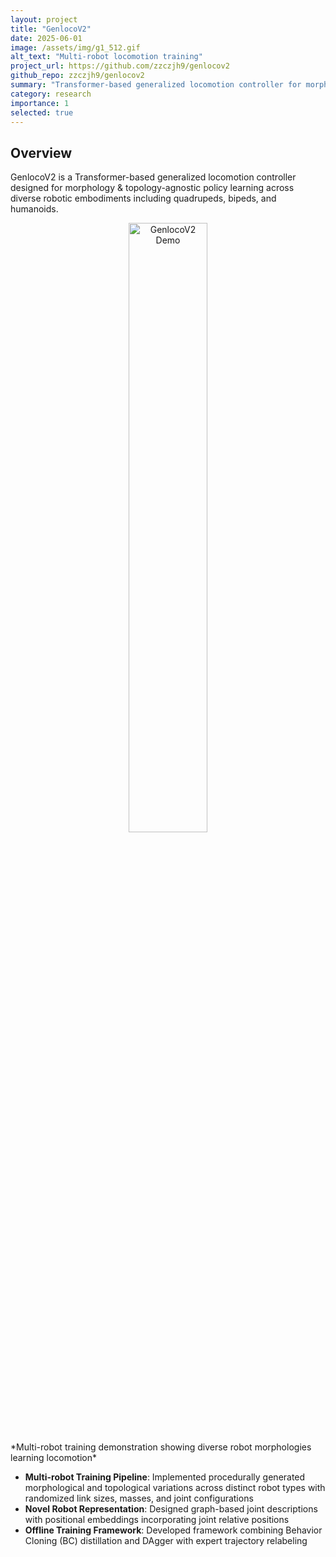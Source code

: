 ```yaml
---
layout: project
title: "GenlocoV2"
date: 2025-06-01
image: /assets/img/g1_512.gif
alt_text: "Multi-robot locomotion training"
project_url: https://github.com/zzczjh9/genlocov2
github_repo: zzczjh9/genlocov2
summary: "Transformer-based generalized locomotion controller for morphology & topology-agnostic policy learning"
category: research
importance: 1
selected: true
---
```


## Overview

GenlocoV2 is a Transformer-based generalized locomotion controller designed for morphology & topology-agnostic policy learning across diverse robotic embodiments including quadrupeds, bipeds, and humanoids.

<div style="text-align: center;">
<img src="/assets/img/g1_512.gif" alt="GenlocoV2 Demo" style="width: 50%; height: auto;">
</div>
*Multi-robot training demonstration showing diverse robot morphologies learning locomotion*


- **Multi-robot Training Pipeline**: Implemented procedurally generated morphological and topological variations across distinct robot types with randomized link sizes, masses, and joint configurations
- **Novel Robot Representation**: Designed graph-based joint descriptions with positional embeddings incorporating joint relative positions
- **Offline Training Framework**: Developed framework combining Behavior Cloning (BC) distillation and DAgger with expert trajectory relabeling
